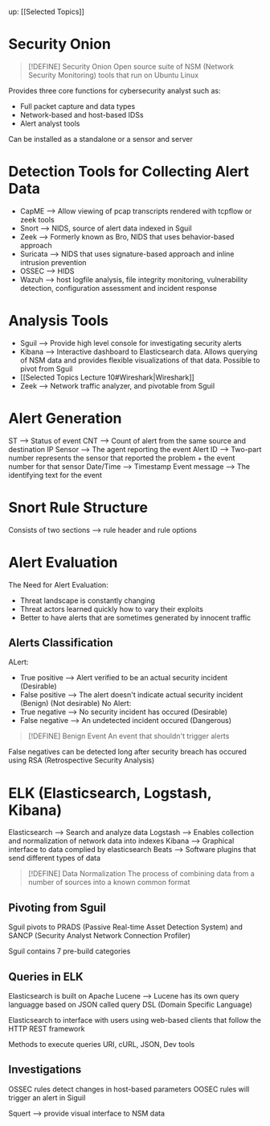 up: [[Selected Topics]]

# Security Onion

> [!DEFINE] Security Onion
> Open source suite of NSM (Network Security Monitoring) tools that run on Ubuntu Linux

Provides three core functions for cybersecurity analyst such as:
- Full packet capture and data types
- Network-based and host-based IDSs
- Alert analyst tools

Can be installed as a standalone or a sensor and server

# Detection Tools for Collecting Alert Data
- CapME --> Allow viewing of pcap transcripts rendered with tcpflow or zeek tools
- Snort --> NIDS, source of alert data indexed in Sguil
- Zeek --> Formerly known as Bro, NIDS that uses behavior-based approach
- Suricata --> NIDS that uses signature-based approach and inline intrusion prevention
- OSSEC --> HIDS
- Wazuh --> host logfile analysis, file integrity monitoring, vulnerability detection, configuration assessment and incident response

# Analysis Tools
- Sguil --> Provide high level console for investigating security alerts
- Kibana --> Interactive dashboard to Elasticsearch data. Allows querying of NSM data and provides flexible visualizations of that data. Possible to pivot from Sguil
- [[Selected Topics Lecture 10#Wireshark|Wireshark]]
- Zeek --> Network traffic analyzer, and pivotable from Sguil

# Alert Generation
ST --> Status of event
CNT --> Count of alert from the same source and destination IP
Sensor --> The agent reporting the event
Alert ID --> Two-part number represents the sensor that reported the problem + the event number for that sensor
Date/Time --> Timestamp
Event message --> The identifying text for the event

# Snort Rule Structure
Consists of two sections --> rule header and rule options

# Alert Evaluation
 The Need for Alert Evaluation:
- Threat landscape is constantly changing
- Threat actors learned quickly how to vary their exploits
- Better to have alerts that are sometimes generated by innocent traffic

## Alerts Classification
ALert:
- True positive --> Alert verified to be an actual security incident (Desirable)
- False positive --> The alert doesn't indicate actual security incident (Benign) (Not desirable)
No Alert:
- True negative --> No security incident has occured (Desirable)
- False negative --> An undetected incident occured (Dangerous)

> [!DEFINE] Benign Event
> An event that shouldn't trigger alerts

False negatives can be detected long after security breach has occured using RSA (Retrospective Security Analysis)

# ELK (Elasticsearch, Logstash, Kibana)
Elasticsearch --> Search and analyze data
Logstash --> Enables collection and normalization of network data into indexes
Kibana --> Graphical interface to data complied by elasticsearch
Beats --> Software plugins that send different types of data

> [!DEFINE] Data Normalization 
> The process of combining data from a number of sources into a known common format

## Pivoting from Sguil
Sguil pivots to PRADS (Passive Real-time Asset Detection System) and SANCP (Security Analyst Network Connection Profiler)

Sguil contains 7 pre-build categories


## Queries in ELK
Elasticsearch is built on Apache Lucene --> Lucene has its own query languagge based on JSON called query DSL (Domain Specific Language) 

Elasticsearch to interface with users using web-based clients that follow the HTTP REST framework

Methods to execute queries URI, cURL, JSON, Dev tools

## Investigations
OSSEC rules detect changes in host-based parameters
OOSEC rules will trigger an alert in Siguil

Squert --> provide visual interface to NSM data